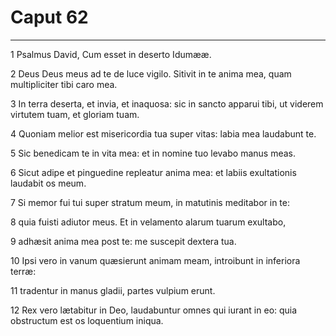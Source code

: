 # Caput 62

***

1 Psalmus David, Cum esset in deserto Idumææ.

2 Deus Deus meus ad te de luce vigilo. Sitivit in te anima mea, quam multipliciter tibi caro mea.

3 In terra deserta, et invia, et inaquosa: sic in sancto apparui tibi, ut viderem virtutem tuam, et gloriam tuam.

4 Quoniam melior est misericordia tua super vitas: labia mea laudabunt te.

5 Sic benedicam te in vita mea: et in nomine tuo levabo manus meas.

6 Sicut adipe et pinguedine repleatur anima mea: et labiis exultationis laudabit os meum.

7 Si memor fui tui super stratum meum, in matutinis meditabor in te:

8 quia fuisti adiutor meus. Et in velamento alarum tuarum exultabo,

9 adhæsit anima mea post te: me suscepit dextera tua.

10 Ipsi vero in vanum quæsierunt animam meam, introibunt in inferiora terræ:

11 tradentur in manus gladii, partes vulpium erunt.

12 Rex vero lætabitur in Deo, laudabuntur omnes qui iurant in eo: quia obstructum est os loquentium iniqua.

